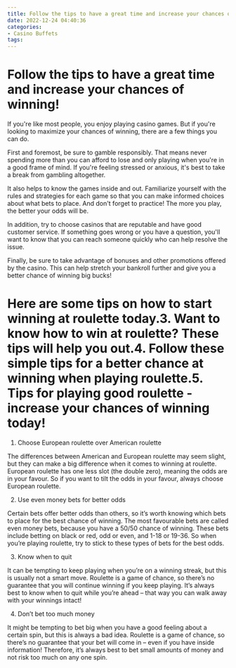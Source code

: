 ```yaml
---
title: Follow the tips to have a great time and increase your chances of winning!
date: 2022-12-24 04:40:36
categories:
- Casino Buffets
tags:
---
```



#  Follow the tips to have a great time and increase your chances of winning!

If you're like most people, you enjoy playing casino games. But if you're looking to maximize your chances of winning, there are a few things you can do.

First and foremost, be sure to gamble responsibly. That means never spending more than you can afford to lose and only playing when you're in a good frame of mind. If you're feeling stressed or anxious, it's best to take a break from gambling altogether.

It also helps to know the games inside and out. Familiarize yourself with the rules and strategies for each game so that you can make informed choices about what bets to place. And don't forget to practice! The more you play, the better your odds will be.

In addition, try to choose casinos that are reputable and have good customer service. If something goes wrong or you have a question, you'll want to know that you can reach someone quickly who can help resolve the issue.

Finally, be sure to take advantage of bonuses and other promotions offered by the casino. This can help stretch your bankroll further and give you a better chance of winning big bucks!

#  Here are some tips on how to start winning at roulette today.3. Want to know how to win at roulette? These tips will help you out.4. Follow these simple tips for a better chance at winning when playing roulette.5. Tips for playing good roulette - increase your chances of winning today!

1. Choose European roulette over American roulette

The differences between American and European roulette may seem slight, but they can make a big difference when it comes to winning at roulette. European roulette has one less slot (the double zero), meaning the odds are in your favour. So if you want to tilt the odds in your favour, always choose European roulette.

2. Use even money bets for better odds

Certain bets offer better odds than others, so it’s worth knowing which bets to place for the best chance of winning. The most favourable bets are called even money bets, because you have a 50/50 chance of winning. These bets include betting on black or red, odd or even, and 1-18 or 19-36. So when you’re playing roulette, try to stick to these types of bets for the best odds.

3. Know when to quit

It can be tempting to keep playing when you’re on a winning streak, but this is usually not a smart move. Roulette is a game of chance, so there’s no guarantee that you will continue winning if you keep playing. It’s always best to know when to quit while you’re ahead – that way you can walk away with your winnings intact!

4. Don’t bet too much money

It might be tempting to bet big when you have a good feeling about a certain spin, but this is always a bad idea. Roulette is a game of chance, so there’s no guarantee that your bet will come in – even if you have inside information! Therefore, it’s always best to bet small amounts of money and not risk too much on any one spin.